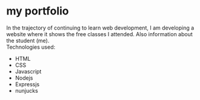 # my portfolio

In the trajectory of continuing to learn web development, I am developing a website where it shows the free classes I attended. Also information about the student (me).  
Technologies used:
* HTML
* CSS
* Javascript
* Nodejs
* Expressjs
* nunjucks
